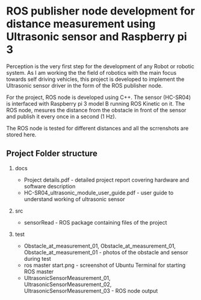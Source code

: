 # ROS publisher node development for distance measurement using Ultrasonic sensor and Raspberry pi 3

Perception is the very first step for the development of any Robot or robotic system. As I am working the the field of robotics with the main focus towards self driving vehicles, this project is developed to implement the Ultrasonic sensor driver in the form of the ROS publisher node.

For the project, ROS node is developed using C++. The sensor (HC-SR04) is interfaced with Raspberry pi 3 model B running ROS Kinetic on it. The ROS node, mesures the distance from the obstacle in front of the sensor and publish it every once in a second (1 Hz).

The ROS node is tested for different distances and all the scrrenshots are stored here.


## Project Folder structure

1. docs 
    * Project details.pdf - detailed project report covering hardware and software description
    * HC-SR04_ultrasonic_module_user_guide.pdf - user guide to understand working of ultrasonic sensor
2. src
    * sensorRead - ROS package containing files of the project
    
3. test
    * Obstacle_at_measurement_01, Obstacle_at_measurement_01, Obstacle_at_measurement_01 - photos of the obstacle and sensor during test
    * ros master start.png - screenshot of Ubuntu Terminal for starting ROS master
    * UltrasonicSensorMeasurement_01, UltrasonicSensorMeasurement_02, UltrasonicSensorMeasurement_03 - ROS node output

